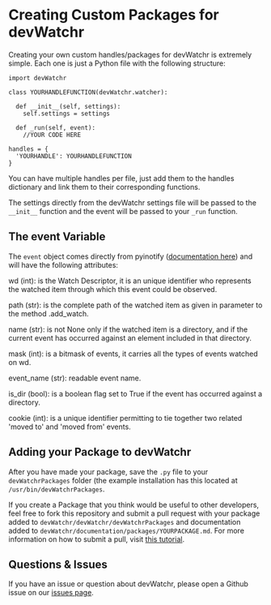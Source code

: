 Creating Custom Packages for devWatchr
======================================

Creating your own custom handles/packages for devWatchr is extremely simple. Each one is just a Python file with the following structure:

```
import devWatchr

class YOURHANDLEFUNCTION(devWatchr.watcher):
  
  def __init__(self, settings):
    self.settings = settings
  
  def _run(self, event):
    //YOUR CODE HERE
    
handles = {
  'YOURHANDLE': YOURHANDLEFUNCTION
}
```

You can have multiple handles per file, just add them to the handles dictionary and link them to their corresponding functions.

The settings directly from the devWatchr settings file will be passed to the ``__init__`` function and the event will be passed to your ``_run`` function.

The event Variable
------------------

The ``event`` object comes directly from pyinotify ([documentation here](http://pyinotify.sourceforge.net/#The_Event_Class)) and will have the following attributes:

wd (int): is the Watch Descriptor, it is an unique identifier who represents the watched item through which this event could be observed.

path (str): is the complete path of the watched item as given in parameter to the method .add_watch.

name (str): is not None only if the watched item is a directory, and if the current event has occurred against an element included in that directory.

mask (int): is a bitmask of events, it carries all the types of events watched on wd.

event_name (str): readable event name.

is_dir (bool): is a boolean flag set to True if the event has occurred against a directory.

cookie (int): is a unique identifier permitting to tie together two related 'moved to' and 'moved from' events.

Adding your Package to devWatchr
--------------------------------

After you have made your package, save the ``.py`` file to your ``devWatchrPackages`` folder (the example installation has this located at ``/usr/bin/devWatchrPackages``.

If you create a Package that you think would be useful to other developers, feel free to fork this repository and submit a pull request with your package added to ``devWatchr/devWatchr/devWatchrPackages`` and documentation added to ``devWatchr/documentation/packages/YOURPACKAGE.md``. For more information on how to submit a pull, visit [this tutorial](http://www.netmagazine.com/tutorials/share-your-open-source-project-github).

Questions & Issues
------------------

If you have an issue or question about devWatchr, please open a Github issue on our [issues page](https://github.com/matthewkremer/devWatchr/issues).
